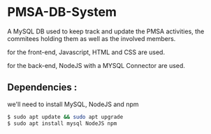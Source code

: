 # PMSA-DB-System
A MySQL DB used to keep track and update the PMSA activities, the commitees holding them as well as the involved members.

for the front-end, Javascript, HTML and CSS are used.

for the back-end, NodeJS with a MYSQL Connector are used.


## Dependencies :

we'll need to install MySQL, NodeJS and npm

```sh
$ sudo apt update && sudo apt upgrade
$ sudo apt install mysql NodeJS npm
```

